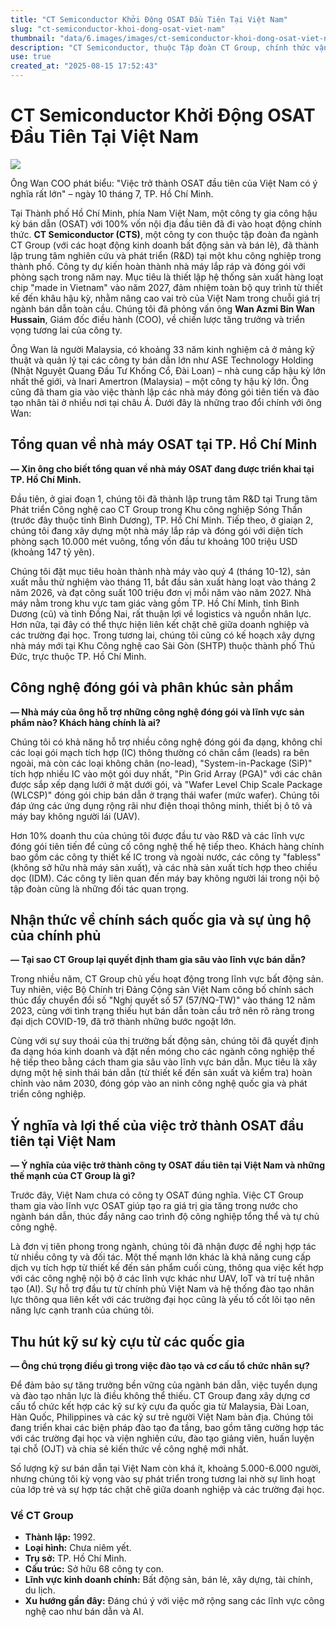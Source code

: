 ```yaml
---
title: "CT Semiconductor Khởi Động OSAT Đầu Tiên Tại Việt Nam"
slug: "ct-semiconductor-khoi-dong-osat-viet-nam"
thumbnail: "data/6.images/images/ct-semiconductor-khoi-dong-osat-viet-nam.webp"
description: "CT Semiconductor, thuộc Tập đoàn CT Group, chính thức vận hành cơ sở hậu kỳ bán dẫn (OSAT) đầu tiên 100 vốn trong nước tại TP.HCM, hướng đến xây dựng hệ sinh thái bán dẫn tích hợp."
use: true
created_at: "2025-08-15 17:52:43"
---
```


# CT Semiconductor Khởi Động OSAT Đầu Tiên Tại Việt Nam

![](/images/20250815-00000007-nna_kyodo-000-1-view.webp)

Ông Wan COO phát biểu: "Việc trở thành OSAT đầu tiên của Việt Nam có ý nghĩa rất lớn" – ngày 10 tháng 7, TP. Hồ Chí Minh.

Tại Thành phố Hồ Chí Minh, phía Nam Việt Nam, một công ty gia công hậu kỳ bán dẫn (OSAT) với 100% vốn nội địa đầu tiên đã đi vào hoạt động chính thức. **CT Semiconductor (CTS)**, một công ty con thuộc tập đoàn đa ngành CT Group (với các hoạt động kinh doanh bất động sản và bán lẻ), đã thành lập trung tâm nghiên cứu và phát triển (R&D) tại một khu công nghiệp trong thành phố. Công ty dự kiến hoàn thành nhà máy lắp ráp và đóng gói với phòng sạch trong năm nay. Mục tiêu là thiết lập hệ thống sản xuất hàng loạt chip "made in Vietnam" vào năm 2027, đảm nhiệm toàn bộ quy trình từ thiết kế đến khâu hậu kỳ, nhằm nâng cao vai trò của Việt Nam trong chuỗi giá trị ngành bán dẫn toàn cầu. Chúng tôi đã phỏng vấn ông **Wan Azmi Bin Wan Hussain**, Giám đốc điều hành (COO), về chiến lược tăng trưởng và triển vọng tương lai của công ty.

Ông Wan là người Malaysia, có khoảng 33 năm kinh nghiệm cả ở mảng kỹ thuật và quản lý tại các công ty bán dẫn lớn như ASE Technology Holding (Nhật Nguyệt Quang Đầu Tư Khống Cổ, Đài Loan) – nhà cung cấp hậu kỳ lớn nhất thế giới, và Inari Amertron (Malaysia) – một công ty hậu kỳ lớn. Ông cũng đã tham gia vào việc thành lập các nhà máy đóng gói tiên tiến và đào tạo nhân tài ở nhiều nơi tại châu Á. Dưới đây là những trao đổi chính với ông Wan:

## Tổng quan về nhà máy OSAT tại TP. Hồ Chí Minh

**— Xin ông cho biết tổng quan về nhà máy OSAT đang được triển khai tại TP. Hồ Chí Minh.**

Đầu tiên, ở giai đoạn 1, chúng tôi đã thành lập trung tâm R&D tại Trung tâm Phát triển Công nghệ cao CT Group trong Khu công nghiệp Sóng Thần (trước đây thuộc tỉnh Bình Dương), TP. Hồ Chí Minh. Tiếp theo, ở giaiạn 2, chúng tôi đang xây dựng một nhà máy lắp ráp và đóng gói với diện tích phòng sạch 10.000 mét vuông, tổng vốn đầu tư khoảng 100 triệu USD (khoảng 147 tỷ yên).

Chúng tôi đặt mục tiêu hoàn thành nhà máy vào quý 4 (tháng 10-12), sản xuất mẫu thử nghiệm vào tháng 11, bắt đầu sản xuất hàng loạt vào tháng 2 năm 2026, và đạt công suất 100 triệu đơn vị mỗi năm vào năm 2027. Nhà máy nằm trong khu vực tam giác vàng gồm TP. Hồ Chí Minh, tỉnh Bình Dương (cũ) và tỉnh Đồng Nai, rất thuận lợi về logistics và nguồn nhân lực. Hơn nữa, tại đây có thể thực hiện liên kết chặt chẽ giữa doanh nghiệp và các trường đại học. Trong tương lai, chúng tôi cũng có kế hoạch xây dựng nhà máy mới tại Khu Công nghệ cao Sài Gòn (SHTP) thuộc thành phố Thủ Đức, trực thuộc TP. Hồ Chí Minh.

## Công nghệ đóng gói và phân khúc sản phẩm

**— Nhà máy của ông hỗ trợ những công nghệ đóng gói và lĩnh vực sản phẩm nào? Khách hàng chính là ai?**

Chúng tôi có khả năng hỗ trợ nhiều công nghệ đóng gói đa dạng, không chỉ các loại gói mạch tích hợp (IC) thông thường có chân cắm (leads) ra bên ngoài, mà còn các loại không chân (no-lead), "System-in-Package (SiP)" tích hợp nhiều IC vào một gói duy nhất, "Pin Grid Array (PGA)" với các chân được sắp xếp dạng lưới ở mặt dưới gói, và "Wafer Level Chip Scale Package (WLCSP)" đóng gói chip bán dẫn ở trạng thái wafer (mức wafer). Chúng tôi đáp ứng các ứng dụng rộng rãi như điện thoại thông minh, thiết bị ô tô và máy bay không người lái (UAV).

Hơn 10% doanh thu của chúng tôi được đầu tư vào R&D và các lĩnh vực đóng gói tiên tiến để củng cố công nghệ thế hệ tiếp theo. Khách hàng chính bao gồm các công ty thiết kế IC trong và ngoài nước, các công ty "fabless" (không sở hữu nhà máy sản xuất), và các nhà sản xuất tích hợp theo chiều dọc (IDM). Các công ty liên quan đến máy bay không người lái trong nội bộ tập đoàn cũng là những đối tác quan trọng.

## Nhận thức về chính sách quốc gia và sự ủng hộ của chính phủ

**— Tại sao CT Group lại quyết định tham gia sâu vào lĩnh vực bán dẫn?**

Trong nhiều năm, CT Group chủ yếu hoạt động trong lĩnh vực bất động sản. Tuy nhiên, việc Bộ Chính trị Đảng Cộng sản Việt Nam công bố chính sách thúc đẩy chuyển đổi số "Nghị quyết số 57 (57/NQ-TW)" vào tháng 12 năm 2023, cùng với tình trạng thiếu hụt bán dẫn toàn cầu trở nên rõ ràng trong đại dịch COVID-19, đã trở thành những bước ngoặt lớn.

Cùng với sự suy thoái của thị trường bất động sản, chúng tôi đã quyết định đa dạng hóa kinh doanh và đặt nền móng cho các ngành công nghiệp thế hệ tiếp theo bằng cách tham gia sâu vào lĩnh vực bán dẫn. Mục tiêu là xây dựng một hệ sinh thái bán dẫn (từ thiết kế đến sản xuất và kiểm tra) hoàn chỉnh vào năm 2030, đóng góp vào an ninh công nghệ quốc gia và phát triển công nghiệp.

## Ý nghĩa và lợi thế của việc trở thành OSAT đầu tiên tại Việt Nam

**— Ý nghĩa của việc trở thành công ty OSAT đầu tiên tại Việt Nam và những thế mạnh của CT Group là gì?**

Trước đây, Việt Nam chưa có công ty OSAT đúng nghĩa. Việc CT Group tham gia vào lĩnh vực OSAT giúp tạo ra giá trị gia tăng trong nước cho ngành bán dẫn, thúc đẩy nâng cao trình độ công nghiệp tổng thể và tự chủ công nghệ.

Là đơn vị tiên phong trong ngành, chúng tôi đã nhận được đề nghị hợp tác từ nhiều công ty và đối tác. Một thế mạnh lớn khác là khả năng cung cấp dịch vụ tích hợp từ thiết kế đến sản phẩm cuối cùng, thông qua việc kết hợp với các công nghệ nội bộ ở các lĩnh vực khác như UAV, IoT và trí tuệ nhân tạo (AI). Sự hỗ trợ đầu tư từ chính phủ Việt Nam và hệ thống đào tạo nhân lực thông qua liên kết với các trường đại học cũng là yếu tố cốt lõi tạo nên năng lực cạnh tranh của chúng tôi.

## Thu hút kỹ sư kỳ cựu từ các quốc gia

**— Ông chú trọng điều gì trong việc đào tạo và cơ cấu tổ chức nhân sự?**

Để đảm bảo sự tăng trưởng bền vững của ngành bán dẫn, việc tuyển dụng và đào tạo nhân lực là điều không thể thiếu. CT Group đang xây dựng cơ cấu tổ chức kết hợp các kỹ sư kỳ cựu đa quốc gia từ Malaysia, Đài Loan, Hàn Quốc, Philippines và các kỹ sư trẻ người Việt Nam bản địa. Chúng tôi đang triển khai các biện pháp đào tạo đa tầng, bao gồm tăng cường hợp tác với các trường đại học và viện nghiên cứu, đào tạo giảng viên, huấn luyện tại chỗ (OJT) và chia sẻ kiến thức về công nghệ mới nhất.

Số lượng kỹ sư bán dẫn tại Việt Nam còn khá ít, khoảng 5.000-6.000 người, nhưng chúng tôi kỳ vọng vào sự phát triển trong tương lai nhờ sự linh hoạt của lớp trẻ và sự hợp tác chặt chẽ giữa doanh nghiệp và các trường đại học.

### Về CT Group

*   **Thành lập:** 1992.
*   **Loại hình:** Chưa niêm yết.
*   **Trụ sở:** TP. Hồ Chí Minh.
*   **Cấu trúc:** Sở hữu 68 công ty con.
*   **Lĩnh vực kinh doanh chính:** Bất động sản, bán lẻ, xây dựng, tài chính, du lịch.
*   **Xu hướng gần đây:** Đáng chú ý với việc mở rộng sang các lĩnh vực công nghệ cao như bán dẫn và AI.

